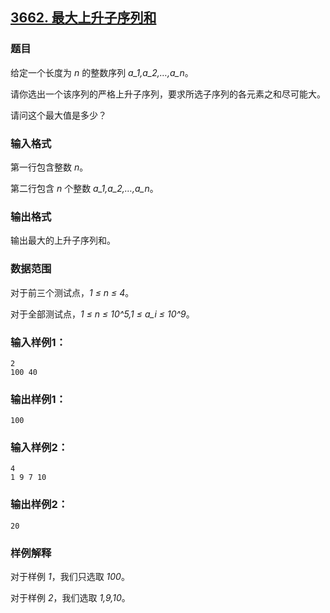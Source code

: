 ## [3662. 最大上升子序列和](https://www.acwing.com/problem/content/3665/)

### 题目

给定一个长度为 *n* 的整数序列 *a_1,a_2,…,a_n*。

请你选出一个该序列的严格上升子序列，要求所选子序列的各元素之和尽可能大。

请问这个最大值是多少？

### 输入格式

第一行包含整数 *n*。

第二行包含 *n* 个整数 *a_1,a_2,…,a_n*。

### 输出格式

输出最大的上升子序列和。

### 数据范围

对于前三个测试点，*1 ≤ n ≤ 4*。

对于全部测试点，*1 ≤ n ≤ 10^5,1 ≤ a_i ≤ 10^9*。

### 输入样例1：

```
2
100 40
```

### 输出样例1：

```
100
```

### 输入样例2：

```
4
1 9 7 10
```

### 输出样例2：

```
20
```

### 样例解释

对于样例 *1*，我们只选取 *100*。

对于样例 *2*，我们选取 *1,9,10*。
